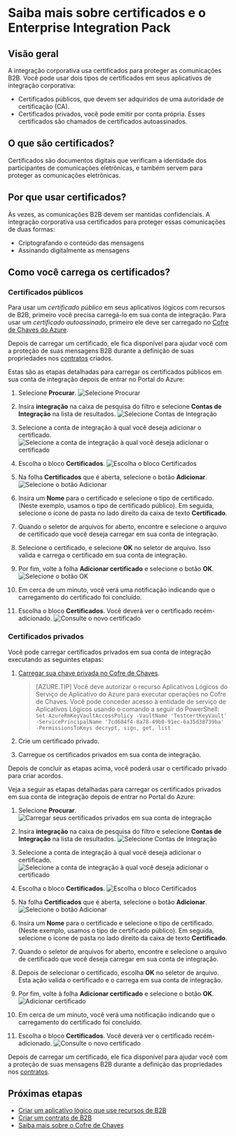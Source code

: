 
<properties
	pageTitle="Usar certificados com o Enterprise Integration Pack | Microsoft Azure"
	description="Saiba como usar certificados com o Enterprise Integration Pack e Aplicativos lógicos"
	services="logic-apps"
	documentationCenter=".net,nodejs,java"
	authors="msftman"
	manager="erikre"
	editor="cgronlun"/>

<tags
	ms.service="logic-apps"
	ms.workload="integration"
	ms.tgt_pltfrm="na"
	ms.devlang="na"
	ms.topic="article"
	ms.date="09/06/2016"
	ms.author="deonhe"/>

# Saiba mais sobre certificados e o Enterprise Integration Pack

## Visão geral
A integração corporativa usa certificados para proteger as comunicações B2B. Você pode usar dois tipos de certificados em seus aplicativos de integração corporativa:

- Certificados públicos, que devem ser adquiridos de uma autoridade de certificação (CA).
- Certificados privados, você pode emitir por conta própria. Esses certificados são chamados de certificados autoassinados.


## O que são certificados?
Certificados são documentos digitais que verificam a identidade dos participantes de comunicações eletrônicas, e também servem para proteger as comunicações eletrônicas.

## Por que usar certificados?
Às vezes, as comunicações B2B devem ser mantidas confidenciais. A integração corporativa usa certificados para proteger essas comunicações de duas formas:

- Criptografando o conteúdo das mensagens
- Assinando digitalmente as mensagens

## Como você carrega os certificados?

### Certificados públicos
Para usar um *certificado público* em seus aplicativos lógicos com recursos de B2B, primeiro você precisa carregá-lo em sua conta de integração. Para usar um *certificado autoassinado*, primeiro ele deve ser carregado no [Cofre de Chaves do Azure](../key-vault/key-vault-get-started.md "Saiba mais sobre o Cofre de Chaves").

Depois de carregar um certificado, ele fica disponível para ajudar você com a proteção de suas mensagens B2B durante a definição de suas propriedades nos [contratos](./app-service-logic-enterprise-integration-agreements.md) criados.

Estas são as etapas detalhadas para carregar os certificados públicos em sua conta de integração depois de entrar no Portal do Azure:

1. Selecione **Procurar**. ![Selecione Procurar](./media/app-service-logic-enterprise-integration-overview/overview-1.png)

2. Insira **integração** na caixa de pesquisa do filtro e selecione **Contas de Integração** na lista de resultados. ![Selecione Contas de Integração](./media/app-service-logic-enterprise-integration-overview/overview-2.png)

3. Selecione a conta de integração à qual você deseja adicionar o certificado. ![Selecione a conta de integração à qual você deseja adicionar o certificado](./media/app-service-logic-enterprise-integration-overview/overview-3.png)

4.  Escolha o bloco **Certificados**. ![Escolha o bloco Certificados](./media/app-service-logic-enterprise-integration-certificates/certificate-1.png)

5. Na folha **Certificados** que é aberta, selecione o botão **Adicionar**. ![Selecione o botão Adicionar](./media/app-service-logic-enterprise-integration-certificates/certificate-2.png)

6. Insira um **Nome** para o certificado e selecione o tipo de certificado. (Neste exemplo, usamos o tipo de certificado público). Em seguida, selecione o ícone de pasta no lado direito da caixa de texto **Certificado**.

7. Quando o seletor de arquivos for aberto, encontre e selecione o arquivo de certificado que você deseja carregar em sua conta de integração.

8. Selecione o certificado, e selecione **OK** no seletor de arquivo. Isso valida e carrega o certificado em sua conta de integração.

8. Por fim, volte à folha **Adicionar certificado** e selecione o botão **OK**. ![Selecione o botão OK](./media/app-service-logic-enterprise-integration-certificates/certificate-3.png)

9. Em cerca de um minuto, você verá uma notificação indicando que o carregamento do certificado foi concluído.

10. Escolha o bloco **Certificados**. Você deverá ver o certificado recém-adicionado. ![Consulte o novo certificado](./media/app-service-logic-enterprise-integration-certificates/certificate-4.png)

### Certificados privados
Você pode carregar certificados privados em sua conta de integração executando as seguintes etapas:

1. [Carregar sua chave privada no Cofre de Chaves](../key-vault/key-vault-get-started.md "Saiba mais sobre o Cofre de Chaves").

	> [AZURE.TIP] Você deve autorizar o recurso Aplicativos Lógicos do Serviço de Aplicativo do Azure para executar operações no Cofre de Chaves. Você pode conceder acesso à entidade de serviço de Aplicativos Lógicos usando o comando a seguir do PowerShell: `Set-AzureRmKeyVaultAccessPolicy -VaultName 'TestcertKeyVault' -ServicePrincipalName '7cd684f4-8a78-49b0-91ec-6a35d38739ba' -PermissionsToKeys decrypt, sign, get, list`

2. Crie um certificado privado.

3. Carregue os certificados privados em sua conta de integração.

Depois de concluir as etapas acima, você poderá usar o certificado privado para criar acordos.

Veja a seguir as etapas detalhadas para carregar os certificados privados em sua conta de integração depois de entrar no Portal do Azure:

1. Selecione **Procurar**. ![Carregar seus certificados privados em sua conta de integração](./media/app-service-logic-enterprise-integration-overview/overview-1.png)

2. Insira **integração** na caixa de pesquisa do filtro e selecione **Contas de Integração** na lista de resultados. ![Selecione Contas de Integração](./media/app-service-logic-enterprise-integration-overview/overview-2.png)

3. Selecione a conta de integração à qual você deseja adicionar o certificado. ![Selecione a conta de integração à qual você deseja adicionar o certificado](./media/app-service-logic-enterprise-integration-overview/overview-3.png)

4. Escolha o bloco **Certificados**. ![Escolha o bloco Certificados](./media/app-service-logic-enterprise-integration-certificates/certificate-1.png)

5. Na folha **Certificados** que é aberta, selecione o botão **Adicionar**. ![Selecione o botão Adicionar](./media/app-service-logic-enterprise-integration-certificates/certificate-2.png)

6. Insira um **Nome** para o certificado e selecione o tipo de certificado. (Neste exemplo, usamos o tipo de certificado público). Em seguida, selecione o ícone de pasta no lado direito da caixa de texto **Certificado**.

7. Quando o seletor de arquivos for aberto, encontre e selecione o arquivo de certificado que você deseja carregar em sua conta de integração.

8. Depois de selecionar o certificado, escolha **OK** no seletor de arquivo. Esta ação valida o certificado e o carrega em sua conta de integração.

9. Por fim, volte à folha **Adicionar certificado** e selecione o botão **OK**. ![Adicionar certificado](./media/app-service-logic-enterprise-integration-certificates/privatecertificate-1.png)

10. Em cerca de um minuto, você verá uma notificação indicando que o carregamento do certificado foi concluído.

11. Escolha o bloco **Certificados**. Você deverá ver o certificado recém-adicionado. ![Consulte o novo certificado](./media/app-service-logic-enterprise-integration-certificates/privatecertificate-2.png)

Depois de carregar um certificado, ele fica disponível para ajudar você com a proteção de suas mensagens B2B durante a definição das propriedades nos [contratos](./app-service-logic-enterprise-integration-agreements.md).

## Próximas etapas
- [Criar um aplicativo lógico que use recursos de B2B](./app-service-logic-enterprise-integration-b2b.md)
- [Criar um contrato de B2B](./app-service-logic-enterprise-integration-agreements.md)
- [Saiba mais sobre o Cofre de Chaves](../key-vault/key-vault-get-started.md "Saiba mais sobre o Cofre de Chaves")

<!---HONumber=AcomDC_0928_2016-->
